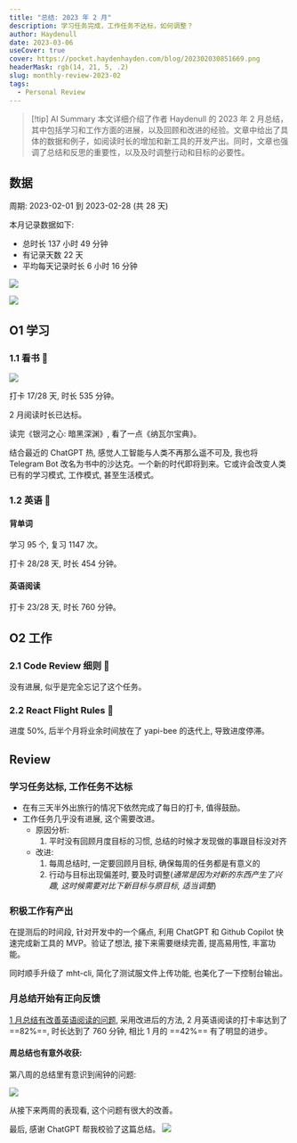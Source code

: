 ```yaml
---
title: "总结: 2023 年 2 月"
description: 学习任务完成，工作任务不达标，如何调整？
author: Haydenull
date: 2023-03-06
useCover: true
cover: https://pocket.haydenhayden.com/blog/202302030851669.png
headerMask: rgb(14, 21, 5, .2)
slug: monthly-review-2023-02
tags:
  - Personal Review
---
```


> [!tip] AI Summary
>本文详细介绍了作者 Haydenull 的 2023 年 2 月总结，其中包括学习和工作方面的进展，以及回顾和改进的经验。文章中给出了具体的数据和例子，如阅读时长的增加和新工具的开发产出。同时，文章也强调了总结和反思的重要性，以及及时调整行动和目标的必要性。

## 数据

周期: 2023-02-01 到 2023-02-28 (共 28 天)

本月记录数据如下:

- 总时长 137 小时 49 分钟
- 有记录天数 22 天
- 平均每天记录时长 6 小时 16 分钟

![](https://pocket.haydenhayden.com/blog/202303061135524.png?x-oss-process=image/resize,w_300,m_lfit)

![](https://pocket.haydenhayden.com/blog/202303061133679.png)

## O1 学习

### 1.1 看书 🌈

![](https://pocket.haydenhayden.com/blog/202303061308326.jpg?x-oss-process=image/resize,w_300,m_lfit)

打卡 17/28 天, 时长 535 分钟。

2 月阅读时长已达标。

读完《银河之心: 暗黑深渊》, 看了一点《纳瓦尔宝典》。

结合最近的 ChatGPT 热, 感觉人工智能与人类不再那么遥不可及, 我也将 Telegram Bot 改名为书中的沙达克。一个新的时代即将到来。它或许会改变人类已有的学习模式, 工作模式, 甚至生活模式。

### 1.2 英语 🌈

#### 背单词

学习 95 个, 复习 1147 次。

打卡 28/28 天, 时长 454 分钟。

#### 英语阅读

打卡 23/28 天, 时长 760 分钟。

## O2 工作

### 2.1 Code Review 细则 🚨

没有进展, 似乎是完全忘记了这个任务。

### 2.2 React Flight Rules 🚨

进度 50%, 后半个月将业余时间放在了 yapi-bee 的迭代上, 导致进度停滞。

## Review

### 学习任务达标, 工作任务不达标

- 在有三天半外出旅行的情况下依然完成了每日的打卡, 值得鼓励。
- 工作任务几乎没有进展, 这个需要改进。
  - 原因分析:
    1. 平时没有回顾月度目标的习惯, 总结的时候才发现做的事跟目标没对齐
  - 改进:
    1. 每周总结时, 一定要回顾月目标, 确保每周的任务都是有意义的
    2. 行动与目标出现偏差时, 要及时调整(_通常是因为对新的东西产生了兴趣, 这时候需要对比下新目标与原目标, 适当调整_)

### 积极工作有产出

在提测后的时间段, 针对开发中的一个痛点, 利用 ChatGPT 和 Github Copilot 快速完成新工具的 MVP。验证了想法, 接下来需要继续完善, 提高易用性, 丰富功能。

同时顺手升级了 mht-cli, 简化了测试服文件上传功能, 也美化了一下控制台输出。

### 月总结开始有正向反馈

[1 月总结有改善英语阅读的问题](/post/2023/02/03/month-review/#英语阅读需要改进), 采用改进后的方法, 2 月英语阅读的打卡率达到了 ==82%==, 时长达到了 760 分钟, 相比 1 月的 ==42%== 有了明显的进步。

#### 周总结也有意外收获:

第八周的总结里有意识到闹钟的问题:

![](https://pocket.haydenhayden.com/blog/202303061350318.png)

从接下来两周的表现看, 这个问题有很大的改善。

最后, 感谢 ChatGPT 帮我校验了这篇总结。
![](https://pocket.haydenhayden.com/blog/202303061436688.png)
